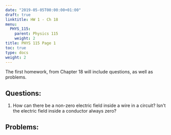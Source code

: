 ```yaml
---
date: "2019-05-05T00:00:00+01:00"
draft: true
linktitle: HW 1 - Ch 18
menu:
  PHYS_115:
    parent: Physics 115
    weight: 2
title: PHYS 115 Page 1
toc: true
type: docs
weight: 2
---
```


The first homework, from Chapter 18 will include questions, as well as problems. 

## Questions:
1. How can there be a non-zero electric field inside a wire in a circuit?  Isn't the electric field inside a conductor always zero?

## Problems:
